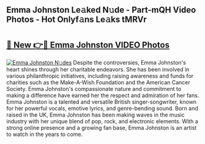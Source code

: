 ## Emma Johnston Le𝚊ked N𝚞de - Part-mQH Video Photos - Hot Onlyf𝚊ns Le𝚊ks tMRVr

# <h2><a href="http://ac36.deff.icu/?id=Emma+Johnston">🔗 New 👉🔴 Emma Johnston VIDEO Photos</a></h2>

[![Emma Johnston N𝚞des](https://i.imgur.com/rIISA9y.gif)](http://ac36.deff.icu/?id=Emma+Johnston)
Despite the controversies, Emma Johnston's heart shines through her charitable endeavors. She has been involved in various philanthropic initiatives, including raising awareness and funds for charities such as the Make-A-Wish Foundation and the American Cancer Society. Emma Johnston's compassionate nature and commitment to making a difference have earned her the respect and admiration of her fans. Emma Johnston is a talented and versatile British singer-songwriter, known for her powerful vocals, emotive lyrics, and genre-bending sound. Born and raised in the UK, Emma Johnston has been making waves in the music industry with her unique blend of pop, rock, and electronic elements. With a strong online presence and a growing fan base, Emma Johnston is an artist to watch in the years to come.
